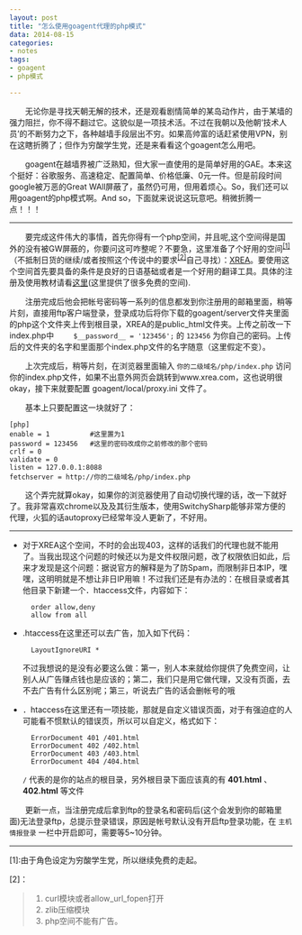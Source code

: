 ```yaml
---
layout: post
title: "怎么使用goagent代理的php模式"
data: 2014-08-15
categories:
- notes
tags:
- goagent
- php模式

---
```


　　无论你是寻找天朝无解的技术，还是观看剧情简单的某岛动作片，由于某墙的强力阻拦，你不得不翻过它。这貌似是一项技术活。不过在我朝以及他朝‘技术人员’的不断努力之下，各种越墙手段层出不穷。如果高帅富的话赶紧使用VPN，别在这瞎折腾了；但作为穷酸学生党，还是来看看这个goagent怎么用吧。

　　goagent在越墙界被广泛熟知，但大家一直使用的是简单好用的GAE。本来这个挺好：谷歌服务、高速稳定、配置简单、价格低廉、0元一件。但是前段时间google被万恶的Great WAll屏蔽了，虽然仍可用，但用着烦心。So，我们还可以用goagent的php模式啊。And so，下面就来说说这玩意吧。稍微折腾一点！！！

---

　　要完成这件伟大的事情，首先你得有一个php空间，并且呢,这个空间得是国外的没有被GW屏蔽的，你要问这可咋整呢？不要急，这里准备了个好用的空间<sup><a href='#id1'>[1]</a></sup>（不抵制日货的继续/或者按照这个传说中的要求<sup><a href='#id2'>[2]</a></sup>自己寻找）：[XREA](http://www.xrea.com)。要使用这个空间首先要具备的条件是良好的日语基础或者是一个好用的翻译工具。具体的注册及使用教材请看[这里](http://www.freehao123.com/xrea/)(这里提供了很多免费的空间).

　　注册完成后他会把帐号密码等一系列的信息都发到你注册用的邮箱里面，稍等片刻，直接用ftp客户端登录，登录成功后将你下载的goagent/server文件夹里面的php这个文件夹上传到根目录，XREA的是public_html文件夹。上传之前改一下index.php中 `
　　$__password__ = '123456';` 的 `123456` 为你自己的密码。上传后的文件夹的名字和里面那个index.php文件的名字随意（这里假定不变）。

　　上次完成后，稍等片刻，在浏览器里面输入 `你的二级域名/php/index.php` 访问你的index.php文件，如果不出意外网页会跳转到www.xrea.com，这也说明很okay，接下来就要配置 goagent/local/proxy.ini 文件了。

　　基本上只要配置这一块就好了：

	[php]
	enable = 1		    #这里置为1
	password = 123456	#这里的密码改成你之前修改的那个密码
	crlf = 0
	validate = 0
	listen = 127.0.0.1:8088
	fetchserver = http://你的二级域名/php/index.php

　　这个弄完就算okay，如果你的浏览器使用了自动切换代理的话，改一下就好了。我非常喜欢chrome以及及其衍生版本，使用SwitchySharp能够非常方便的代理，火狐的话autoproxy已经常年没人更新了，不好用。

---

* 对于XREA这个空间，不时的会出现403，这样的话我们的代理也就不能用了。当我出现这个问题的时候还以为是文件权限问题，改了权限依旧如此，后来才发现是这个问题：据说官方的解释是为了防Spam，而限制非日本IP，嘿嘿，这明明就是不想让非日IP用嘛！不过我们还是有办法的：在根目录或者其他目录下新建一个．htaccess文件，内容如下：

	  	order allow,deny
	  	allow from all

* .htaccess在这里还可以去广告，加入如下代码：

		LayoutIgnoreURI *

  	不过我想说的是没有必要这么做：第一，别人本来就给你提供了免费空间，让别人从广告赚点钱也是应该的；第二，我们只是用它做代理，又没有页面，去不去广告有什么区别呢；第三，听说去广告的话会删帐号的哦

* ．htaccess在这里还有一项技能，那就是自定义错误页面，对于有强迫症的人可能看不惯默认的错误页，所以可以自定义，格式如下：

		ErrorDocument 401 /401.html
		ErrorDocument 402 /402.html
		ErrorDocument 403 /403.html
		ErrorDocument 404 /404.html

	`/` 代表的是你的站点的根目录，另外根目录下面应该真的有 **401.html** 、 **402.html** 等文件

　　更新一点，当注册完成后拿到ftp的登录名和密码后(这个会发到你的邮箱里面)无法登录ftp，总提示登录错误，原因是帐号默认没有开启ftp登录功能，在 `主机情报登录` 一栏中开启即可，需要等5~10分钟。

---

<span id='id1'>[1]:由于角色设定为穷酸学生党，所以继续免费的走起。</span>

<span id='id2'>[2]：
>1. curl模块或者allow_url_fopen打开
>2. zlib压缩模块
>3. php空间不能有广告。
</span>
